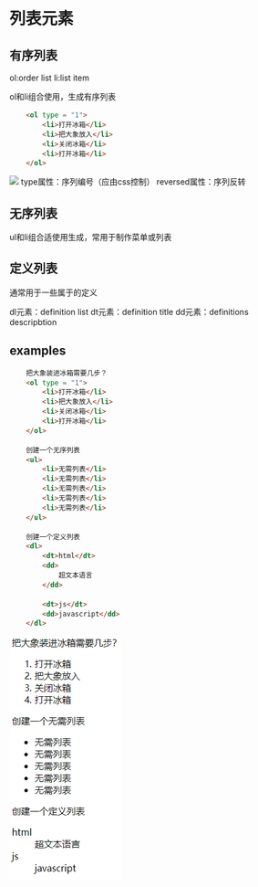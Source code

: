 # 列表元素

## 有序列表
ol:order list
li:list item

ol和li组合使用，生成有序列表
```html
    <ol type = "1">
        <li>打开冰箱</li>
        <li>把大象放入</li>
        <li>关闭冰箱</li>
        <li>打开冰箱</li>
    </ol>
```
![](2019-08-15-14-49-56.png)
type属性：序列编号（应由css控制）
reversed属性：序列反转

## 无序列表
ul和li组合适使用生成，常用于制作菜单或列表

## 定义列表
通常用于一些属于的定义

dl元素：definition list
dt元素：definition title
dd元素：definitions descripbtion

## examples
```html
    把大象装进冰箱需要几步？
    <ol type = "1">
        <li>打开冰箱</li>
        <li>把大象放入</li>
        <li>关闭冰箱</li>
        <li>打开冰箱</li>
    </ol>

    创建一个无序列表
    <ul>
        <li>无需列表</li>
        <li>无需列表</li>
        <li>无需列表</li>
        <li>无需列表</li>
        <li>无需列表</li>
    </ul>

    创建一个定义列表
    <dl>
        <dt>html</dt>
        <dd>
            超文本语言
        </dd>

        <dt>js</dt>
        <dd>javascript</dd>
    </dl>
```
![](images/2019-08-15-15-02-43.png)